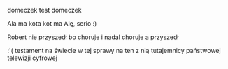 domeczek test domeczek

Ala ma kota kot ma Alę, serio :)

Robert nie przyszedł bo choruje i nadal choruje a przyszedł

:'(
testament na świecie w tej sprawy na ten z nią
tutajemnicy państwowej telewizji cyfrowej
